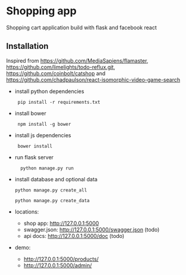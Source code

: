 # Shopping app
Shopping cart application build with flask and facebook react

## Installation
Inspired from https://github.com/MediaSapiens/flamaster, https://github.com/limelights/todo-reflux.git, https://github.com/coinbolt/catshop and https://github.com/chadpaulson/react-isomorphic-video-game-search
 * install python dependencies

        pip install -r requirements.txt

 * install bower

        npm install -g bower

 * install js dependencies

        bower install

* run flask server

        python manage.py run

* install database and optional data

  	  python manage.py create_all

	  python manage.py create_data

* locations:
    - shop app: http://127.0.0.1:5000
    - swagger.json: http://127.0.0.1:5000/swagger.json (todo)
    - api docs: http://127.0.0.1:5000/doc (todo)

* demo:
    - http://127.0.0.1:5000/products/
    - http://127.0.0.1:5000/admin/
    
    